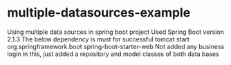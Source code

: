 # multiple-datasources-example
Using multiple data sources in spring boot project
Used Spring Boot version 2.1.3
The below dependency is must for successful tomcat start
    <dependency>
		    <groupId>org.springframework.boot</groupId>
		    <artifactId>spring-boot-starter-web</artifactId>
		</dependency>
Not added any business login in this, just added a repository and model classes of both data bases
